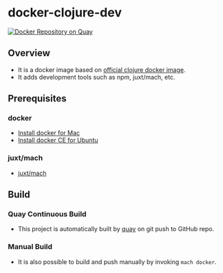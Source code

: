 # docker-clojure-dev

[![Docker Repository on Quay](https://quay.io/repository/parkside-securities/clojure-dev/status "Docker Repository on Quay")](https://quay.io/repository/parkside-securities/clojure-dev)

## Overview 
- It is a docker image based on [official clojure docker image](https://hub.docker.com/_/clojure/). 
- It adds development tools such as npm, juxt/mach, etc.


## Prerequisites
### docker
- [Install docker for Mac](https://docs.docker.com/docker-for-mac/install/)
- [Install docker CE for Ubuntu](https://docs.docker.com/install/linux/docker-ce/ubuntu/)

### juxt/mach
- [juxt/mach](https://github.com/juxt/mach#installing-mach)

## Build

### Quay Continuous Build

- This project is automatically built by [quay](https://quay.io/repository/parkside-securities/clojure-dev) on git push to GitHub repo. 

### Manual Build
- It is also possible to build and push manually by invoking `mach docker`. 


